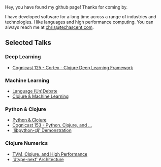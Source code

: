 Hey, you have found my github page!  Thanks for coming by.


I have developed software for a long time across a range of industries and technologies.  I like languages and high performance computing.  You can always reach me at <chris@techascent.com>.


## Selected Talks

### Deep Learning

* [Cognicast 125 - Cortex - Clojure Deep Learning Framework](https://www.cognitect.com/cognicast/125)


### Machine Learning

* [Language (Un)Debate](https://twimlai.com/twiml-talk-393-panel-the-great-ml-language-undebate/)
* [Clojure & Machine Learning](https://www.youtube.com/watch?v=NyMABoUEj20&t=3s)


### Python & Clojure

* [Python & Clojure](https://www.youtube.com/watch?v=vQPW16_jixs)
* [Cognicast 153 - Python, Clojure, and ...](https://www.cognitect.com/cognicast/153)
* ['libpython-clj' Demonstration](https://www.youtube.com/watch?v=ajDiGS73i2o&t=414s)


### Clojure Numerics

* [TVM, Clojure, and High Performance](https://www.therepl.net/episodes/13/)
* ['dtype-next' Architecture](https://www.youtube.com/watch?v=zYNlZXTV14E&t=1203s)
